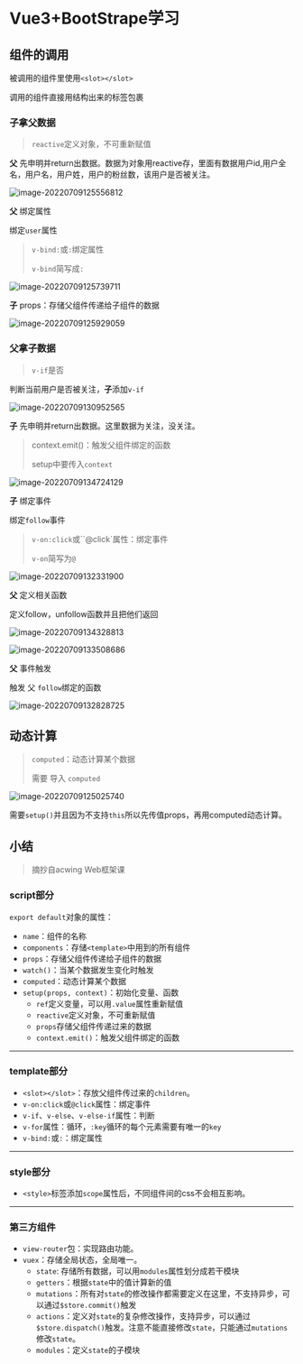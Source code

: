 # Vue3+BootStrape学习

## 组件的调用

被调用的组件里使用`<slot></slot>`

调用的组件直接用结构出来的标签包裹

### 子拿父数据

> `reactive`定义对象，不可重新赋值

**父** 先申明并return出数据。数据为对象用reactive存，里面有数据用户id,用户全名，用户名，用户姓，用户的粉丝数，该用户是否被关注。

![image-20220709125556812](https://img.zimei.xyz/202207091255858.png)

**父** 绑定属性

绑定`user`属性

> `v-bind:`或`:`绑定属性
>
> `v-bind`简写成`:`

![image-20220709125739711](https://img.zimei.xyz/202207091257745.png)

**子** props：存储父组件传递给子组件的数据

![image-20220709125929059](https://img.zimei.xyz/202207091259091.png)

### 父拿子数据

> `v-if`是否

判断当前用户是否被关注，**子**添加`v-if`

![image-20220709130952565](https://img.zimei.xyz/202207091309603.png)

**子** 先申明并return出数据。这里数据为关注，没关注。

> context.emit()：触发父组件绑定的函数
>
> setup中要传入`context`

![image-20220709134724129](https://img.zimei.xyz/202207091347172.png)

**子** 绑定事件

绑定`follow`事件

> `v-on:click`或``@click`属性：绑定事件
>
> `v-on`简写为`@`

![image-20220709132331900](https://img.zimei.xyz/202207091323952.png)

**父** 定义相关函数

定义follow，unfollow函数并且把他们返回

![image-20220709134328813](https://img.zimei.xyz/202207091343851.png)

![image-20220709133508686](https://img.zimei.xyz/202207091335722.png)

**父** 事件触发

触发 父 `follow`绑定的函数

![image-20220709132828725](https://img.zimei.xyz/202207091328761.png)

## 动态计算

> `computed`：动态计算某个数据
>
> 需要 导入 `computed`

![image-20220709125025740](https://img.zimei.xyz/202207091250839.png)

需要`setup()`并且因为不支持`this`所以先传值props，再用computed动态计算。

## 小结

> 摘抄自acwing Web框架课

### script部分

`export default`对象的属性：

*   `name`：组件的名称
*   `components`：存储`<template>`中用到的所有组件
*   `props`：存储父组件传递给子组件的数据
*   `watch()`：当某个数据发生变化时触发
*   `computed`：动态计算某个数据
*   `setup(props, context)`：初始化变量、函数
    *   `ref`定义变量，可以用`.value`属性重新赋值
    *   `reactive`定义对象，不可重新赋值
    *   `props`存储父组件传递过来的数据
    *   `context.emit()`：触发父组件绑定的函数

* * *

### template部分

*   `<slot></slot>`：存放父组件传过来的`children`。
*   `v-on:click`或`@click`属性：绑定事件
*   `v-if`、`v-else`、`v-else-if`属性：判断
*   `v-for`属性：循环，`:key`循环的每个元素需要有唯一的`key`
*   `v-bind:`或`:`：绑定属性

* * *

### style部分

*   `<style>`标签添加`scope`属性后，不同组件间的css不会相互影响。

* * *

### 第三方组件

*   `view-router`包：实现路由功能。
*   `vuex`：存储全局状态，全局唯一。
    *   `state`: 存储所有数据，可以用`modules`属性划分成若干模块
    *   `getters`：根据`state`中的值计算新的值
    *   `mutations`：所有对`state`的修改操作都需要定义在这里，不支持异步，可以通过`$store.commit()`触发
    *   `actions`：定义对`state`的复杂修改操作，支持异步，可以通过`$store.dispatch()`触发。注意不能直接修改`state`，只能通过`mutations`修改`state`。
    *   `modules`：定义`state`的子模块